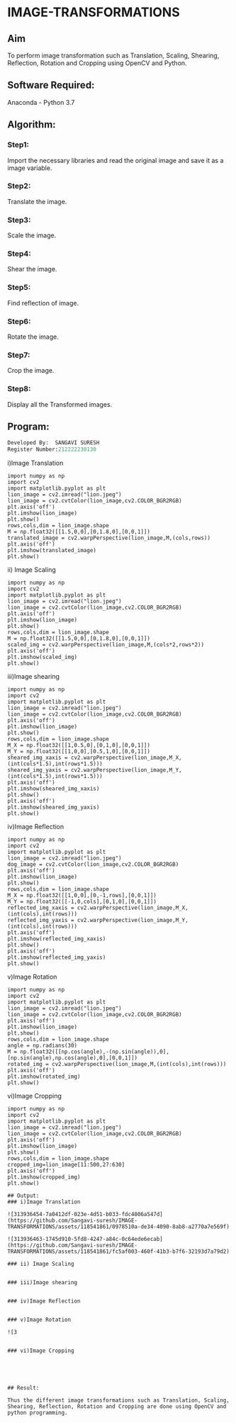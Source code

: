 # IMAGE-TRANSFORMATIONS


## Aim
To perform image transformation such as Translation, Scaling, Shearing, Reflection, Rotation and Cropping using OpenCV and Python.

## Software Required:
Anaconda - Python 3.7

## Algorithm:
### Step1:
Import the necessary libraries and read the original image and save it as a image variable.

### Step2:
Translate the image.

### Step3:
Scale the image.

### Step4:
Shear the image.

### Step5:
Find reflection of image.

### Step6:
Rotate the image.

### Step7:
Crop the image.

### Step8:
Display all the Transformed images.

## Program:
```python
Developed By:  SANGAVI SURESH
Register Number:212222230130
```
i)Image Translation

```
import numpy as np
import cv2
import matplotlib.pyplot as plt
lion_image = cv2.imread("lion.jpeg")
lion_image = cv2.cvtColor(lion_image,cv2.COLOR_BGR2RGB)
plt.axis('off')
plt.imshow(lion_image)
plt.show()
rows,cols,dim = lion_image.shape
M = np.float32([[1.5,0,0],[0,1.8,0],[0,0,1]])
translated_image = cv2.warpPerspective(lion_image,M,(cols,rows))
plt.axis('off')
plt.imshow(translated_image)
plt.show()
```
ii) Image Scaling
```
import numpy as np
import cv2
import matplotlib.pyplot as plt
lion_image = cv2.imread("lion.jpeg")
lion_image = cv2.cvtColor(lion_image,cv2.COLOR_BGR2RGB)
plt.axis('off')
plt.imshow(lion_image)
plt.show()
rows,cols,dim = lion_image.shape
M = np.float32([[1.5,0,0],[0,1.8,0],[0,0,1]])
scaled_img = cv2.warpPerspective(lion_image,M,(cols*2,rows*2))
plt.axis('off')
plt.imshow(scaled_img)
plt.show()
```
iii)Image shearing
```
import numpy as np
import cv2
import matplotlib.pyplot as plt
lion_image = cv2.imread("lion.jpeg")
lion_image = cv2.cvtColor(lion_image,cv2.COLOR_BGR2RGB)
plt.axis('off')
plt.imshow(lion_image)
plt.show()
rows,cols,dim = lion_image.shape
M_X = np.float32([[1,0.5,0],[0,1,0],[0,0,1]])
M_Y = np.float32([[1,0,0],[0.5,1,0],[0,0,1]])
sheared_img_xaxis = cv2.warpPerspective(lion_image,M_X,(int(cols*1.5),int(rows*1.5)))
sheared_img_yaxis = cv2.warpPerspective(lion_image,M_Y,(int(cols*1.5),int(rows*1.5)))
plt.axis('off')
plt.imshow(sheared_img_xaxis)
plt.show()
plt.axis('off')
plt.imshow(sheared_img_yaxis)
plt.show()
```
iv)Image Reflection
```
import numpy as np
import cv2
import matplotlib.pyplot as plt
lion_image = cv2.imread("lion.jpeg")
dog_image = cv2.cvtColor(lion_image,cv2.COLOR_BGR2RGB)
plt.axis('off')
plt.imshow(lion_image)
plt.show()
rows,cols,dim = lion_image.shape
M_X = np.float32([[1,0,0],[0,-1,rows],[0,0,1]])
M_Y = np.float32([[-1,0,cols],[0,1,0],[0,0,1]])
reflected_img_xaxis = cv2.warpPerspective(lion_image,M_X,(int(cols),int(rows)))
reflected_img_yaxis = cv2.warpPerspective(lion_image,M_Y,(int(cols),int(rows)))
plt.axis('off')
plt.imshow(reflected_img_xaxis)
plt.show()
plt.axis('off')
plt.imshow(reflected_img_yaxis)
plt.show()
```


v)Image Rotation
```
import numpy as np
import cv2
import matplotlib.pyplot as plt
lion_image = cv2.imread("lion.jpeg")
lion_image = cv2.cvtColor(lion_image,cv2.COLOR_BGR2RGB)
plt.axis('off')
plt.imshow(lion_image)
plt.show()
rows,cols,dim = lion_image.shape
angle = np.radians(30)
M = np.float32([[np.cos(angle),-(np.sin(angle)),0],[np.sin(angle),np.cos(angle),0],[0,0,1]])
rotated_img = cv2.warpPerspective(lion_image,M,(int(cols),int(rows)))
plt.axis('off')
plt.imshow(rotated_img)
plt.show()
```

vi)Image Cropping
```
import numpy as np
import cv2
import matplotlib.pyplot as plt
lion_image = cv2.imread("lion.jpeg")
lion_image = cv2.cvtColor(lion_image,cv2.COLOR_BGR2RGB)
plt.axis('off')
plt.imshow(lion_image)
plt.show()
rows,cols,dim = lion_image.shape
cropped_img=lion_image[11:500,27:630]
plt.axis('off')
plt.imshow(cropped_img)
plt.show()

```


```
## Output:
### i)Image Translation

![313936454-7a0412df-023e-4d51-b033-fdc4806a547d](https://github.com/Sangavi-suresh/IMAGE-TRANSFORMATIONS/assets/118541861/0978510a-de34-4090-8ab8-a2770a7e569f)

![313936463-1745d910-5fd8-4247-a84c-0c64ede6ecab](https://github.com/Sangavi-suresh/IMAGE-TRANSFORMATIONS/assets/118541861/fc5af003-460f-41b3-b7f6-32193d7a79d2)

### ii) Image Scaling


### iii)Image shearing


### iv)Image Reflection


### v)Image Rotation

![3


### vi)Image Cropping





## Result: 

Thus the different image transformations such as Translation, Scaling, Shearing, Reflection, Rotation and Cropping are done using OpenCV and python programming.
